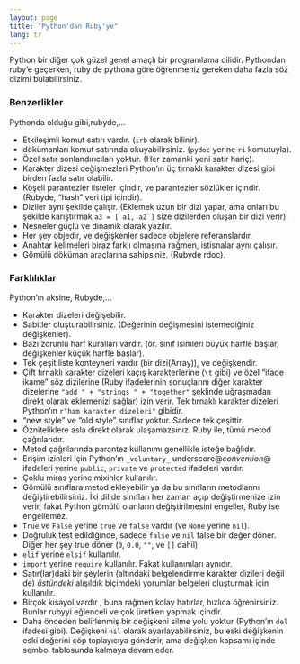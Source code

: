 ```yaml
---
layout: page
title: "Python'dan Ruby'ye"
lang: tr
---
```


Python bir diğer çok güzel genel amaçlı bir programlama dilidir.
Pythondan ruby’e geçerken, ruby de pythona göre öğrenmeniz gereken daha
fazla söz dizimi bulabilirsiniz.

### Benzerlikler

Pythonda olduğu gibi,rubyde,...

* Etkileşimli komut satırı vardır. (`irb` olarak bilinir).
* dökümanları komut satırında okuyabilirsiniz. (`pydoc` yerine `ri`
  komutuyla).
* Özel satır sonlandırıcıları yoktur. (Her zamanki yeni satır hariç).
* Karakter dizesi değişmezleri Python’ın üç tırnaklı karakter dizesi
  gibi birden fazla satır olabilir.
* Köşeli parantezler listeler içindir, ve parantezler sözlükler içindir.
  (Rubyde, “hash” veri tipi içindir).
* Diziler aynı şekilde çalışır. (Eklemek uzun bir dizi yapar, ama onları
  bu şekilde karıştırmak `a3 = [ a1, a2 ]` size dizilerden oluşan bir
  dizi verir).
* Nesneler güçlü ve dinamik olarak yazılır.
* Her şey objedir, ve değişkenler sadece objelere referanslardır.
* Anahtar kelimeleri biraz farklı olmasına rağmen, istisnalar aynı
  çalışır.
* Gömülü döküman araçlarına sahipsiniz. (Rubyde rdoc).

### Farklılıklar

Python’ın aksine, Rubyde,...

* Karakter dizeleri değişebilir.
* Sabitler oluşturabilirsiniz. (Değerinin değişmesini istemediğiniz
  değişkenler).
* Bazı zorunlu harf kuralları vardır. (ör. sınıf isimleri büyük harfle
  başlar, değişkenler küçük harfle başlar).
* Tek çeşit liste konteyneri vardır (bir dizi(Array)), ve değişkendir.
* Çift tırnaklı karakter dizeleri kaçış karakterlerine (`\t` gibi) ve
  özel “ifade ikame” söz dizilerine (Ruby ifadelerinin sonuçlarını diğer
  karakter dizelerine `"add " + "strings " + "together"` şeklinde
  uğraşmadan direkt olarak eklemenizi sağlar) izin verir. Tek tırnaklı
  karakter dizeleri Python’ın `r"ham karakter dizeleri"` gibidir.
* “new style” ve “old style” sınıflar yoktur. Sadece tek çeşittir.
* Özniteliklere asla direkt olarak ulaşamazsınız. Ruby ile, tümü metod
  çağrılarıdır.
* Metod çağrılarında parantez kullanımı genellikle isteğe bağlıdır.
* Erişim izinleri için Python’ın `_voluntary_` underscore@*convention*@
  ifadeleri yerine `public`, `private` ve `protected` ifadeleri vardır.
* Çoklu miras yerine mixinler kullanılır.
* Gömülü sınıflara metod ekleyebilir ya da bu sınıfların metodlarını
  değiştirebilirsiniz. İki dil de sınıfları her zaman açıp değiştirmenize
  izin verir, fakat Python gömülü olanların değiştirilmesini engeller,
  Ruby ise engellemez.
* `True` ve `False` yerine `true` ve `false` vardır (ve `None` yerine
  `nil`).
* Doğruluk test edildiğinde, sadece `false` ve `nil` false bir değer
  döner. Diğer her şey true döner (`0`, `0.0`, `""`, ve `[]` dahil).
* `elif` yerine `elsif` kullanılır.
* `import` yerine `require` kullanılır. Fakat kullanımları aynıdır.
* Satır(lar)daki bir şeylerin (altındaki belgelendirme karakter
  dizileri değil de) *üstündeki* alışıldık biçimdeki yorumlar belgeleri
  oluşturmak için kullanılır.
* Birçok kısayol vardır , buna rağmen kolay hatırlar, hızlıca
  öğrenirsiniz. Bunlar rubyyi eğlenceli ve çok üretken yapmak içindir.
* Daha önceden belirlenmiş bir değişkeni silme yolu yoktur (Python’ın
  `del` ifadesi gibi). Değişkeni `nil` olarak ayarlayabilirsiniz, bu
  eski değişkenin eski değerini çöp toplayıcıya gönderir, ama değişken
  kapsamı içinde sembol tablosunda kalmaya devam eder.
